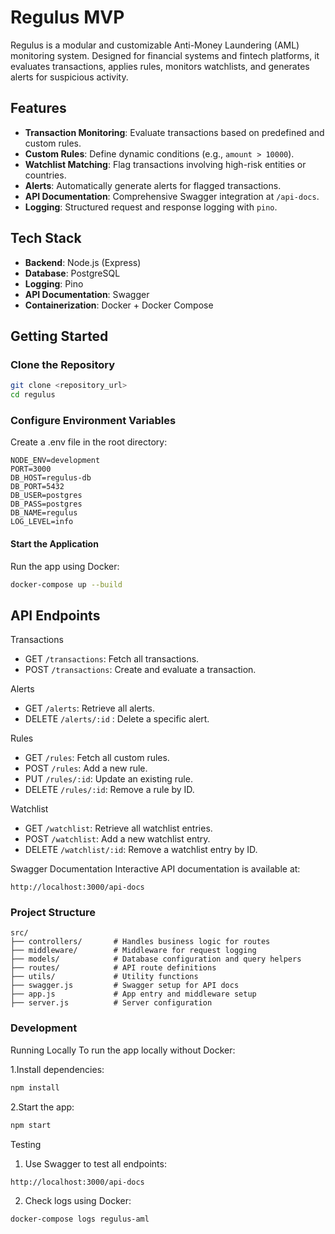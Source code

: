 # **Regulus MVP**

Regulus is a modular and customizable Anti-Money Laundering (AML) monitoring system. Designed for financial systems and fintech platforms, it evaluates transactions, applies rules, monitors watchlists, and generates alerts for suspicious activity.

## **Features**

- **Transaction Monitoring**: Evaluate transactions based on predefined and custom rules.
- **Custom Rules**: Define dynamic conditions (e.g., `amount > 10000`).
- **Watchlist Matching**: Flag transactions involving high-risk entities or countries.
- **Alerts**: Automatically generate alerts for flagged transactions.
- **API Documentation**: Comprehensive Swagger integration at `/api-docs`.
- **Logging**: Structured request and response logging with `pino`.

## **Tech Stack** 

- **Backend**: Node.js (Express)
- **Database**: PostgreSQL
- **Logging**: Pino
- **API Documentation**: Swagger
- **Containerization**: Docker + Docker Compose

## **Getting Started**

### Clone the Repository

```bash
git clone <repository_url>
cd regulus
```

### Configure Environment Variables
Create a .env file in the root directory:

```
NODE_ENV=development
PORT=3000
DB_HOST=regulus-db
DB_PORT=5432
DB_USER=postgres
DB_PASS=postgres
DB_NAME=regulus
LOG_LEVEL=info
```

#### Start the Application
Run the app using Docker:

```bash
docker-compose up --build
```

## **API Endpoints**

Transactions

- GET ```/transactions```: Fetch all transactions.
- POST ```/transactions```: Create and evaluate a transaction.

Alerts

- GET ```/alerts```: Retrieve all alerts.
- DELETE ```/alerts/:id``` : Delete a specific alert.

Rules

- GET ```/rules```: Fetch all custom rules.
- POST ```/rules```: Add a new rule.
- PUT ```/rules/:id```: Update an existing rule.
- DELETE ```/rules/:id```: Remove a rule by ID.

Watchlist
- GET ```/watchlist```: Retrieve all watchlist entries.
- POST ```/watchlist```: Add a new watchlist entry.
- DELETE ```/watchlist/:id```: Remove a watchlist entry by ID.

Swagger Documentation
Interactive API documentation is available at:
```
http://localhost:3000/api-docs
```

### Project Structure
```
src/
├── controllers/       # Handles business logic for routes
├── middleware/        # Middleware for request logging
├── models/            # Database configuration and query helpers
├── routes/            # API route definitions
├── utils/             # Utility functions
├── swagger.js         # Swagger setup for API docs
├── app.js             # App entry and middleware setup
├── server.js          # Server configuration
```

### Development
Running Locally
To run the app locally without Docker:

1.Install dependencies:
```bash
npm install
```

2.Start the app:
```bash
npm start
```

Testing
1. Use Swagger to test all endpoints:
```
http://localhost:3000/api-docs
```
2. Check logs using Docker:
```
docker-compose logs regulus-aml
```
